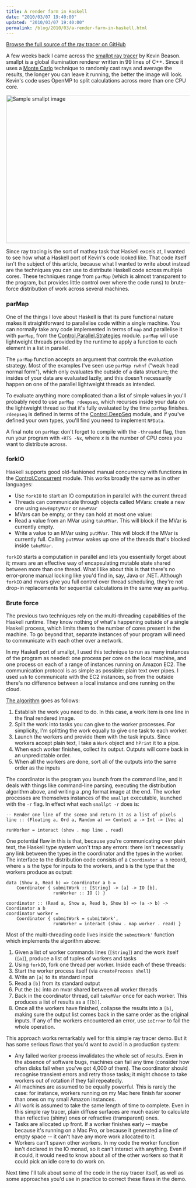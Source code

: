 ```yaml
---
title: A render farm in Haskell
date: "2010/03/07 19:40:00"
updated: "2010/03/07 19:40:00"
permalink: /blog/2010/03/a-render-farm-in-haskell.html
---
```

[Browse the full source of the ray tracer on GitHub](http://github.com/timrobinson/smallpt-haskell)

A few weeks back I came across the [smallpt ray tracer](http://kevinbeason.com/smallpt/) by Kevin Beason. smallpt is a global illumination renderer written in 99 lines of C++. Since it uses a [Monte Carlo](http://en.wikipedia.org/wiki/Monte_Carlo_method) technique to randomly cast rays and average the results, the longer you can leave it running, the better the image will look. Kevin's code uses OpenMP to split calculations across more than one CPU core.

<a href="http://github.com/timrobinson/smallpt-haskell/raw/master/1024-768-4000spp.png"><img alt="Sample smallpt image" src="http://www.partario.com/blog/2010/03/07/1024-768-4000spp.png" width="540" height="405" class="mt-image-none" style="" /></a>

Since ray tracing is the sort of mathsy task that Haskell excels at, I wanted to see how what a Haskell port of Kevin's code looked like. That code itself isn't the subject of this article, because what I wanted to write about instead are the techniques you can use to distribute Haskell code across multiple cores. These techniques range from `parMap` (which is almost transparent to the program, but provides little control over where the code runs) to brute-force distribution of work across several machines.

### parMap ###
One of the things I love about Haskell is that its pure functional nature makes it straightforward to parallelise code within a single machine. You can normally take any code implemented in terms of `map` and parallelise it with `parMap`, from the [Control.Parallel.Strategies](http://hackage.haskell.org/packages/archive/parallel/latest/doc/html/Control-Parallel-Strategies.html) module. `parMap` will use lightweight threads provided by the runtime to apply a function to each element in a list in parallel.

The `parMap` function accepts an argument that controls the evaluation strategy. Most of the examples I've seen use `parMap rwhnf` ("weak head normal form"), which only evaluates the outside of a data structure; the insides of your data are evaluated lazily, and this doesn't necessarily happen on one of the parallel lightweight threads as intended.

To evaluate anything more complicated than a list of simple values in you'll probably need to use `parMap rdeepseq`, which recurses inside your data on the lightweight thread so that it's fully evaluated by the time `parMap` finishes. `rdeepseq` is defined in terms of the [Control.DeepSeq](http://hackage.haskell.org/packages/archive/deepseq/latest/doc/html/Control-DeepSeq.html) module, and if you've defined your own types, you'll find you need to implement `NFData`.

A final note on `parMap`: don't forget to compile with the `-threaded` flag, then run your program with `+RTS -Nx`, where _x_ is the number of CPU cores you want to distribute across.

### forkIO ###
Haskell supports good old-fashioned manual concurrency with functions in the [Control.Concurrent](http://hackage.haskell.org/packages/archive/base/latest/doc/html/Control-Concurrent.html) module. This works broadly the same as in other languages:

 - Use `forkIO` to start an IO computation in parallel with the current thread
 - Threads can communicate through objects called MVars: create a new one using `newEmptyMVar` or `newMVar`
 - MVars can be empty, or they can hold at most one value:
  - Read a value from an MVar using `takeMVar`. This will block if the MVar is currently empty.
  - Write a value to an MVar using `putMVar`. This will block if the MVar is currently full. Calling `putMVar` wakes up one of the threads that's blocked inside `takeMVar`.

`forkIO` starts a computation in parallel and lets you essentially forget about it; mvars are an effective way of encapsulating mutable state shared between more than one thread. What I like about this is that there's no error-prone manual locking like you'd find in, say, Java or .NET. Although `forkIO` and mvars give you full control over thread scheduling, they're not drop-in replacements for sequential calculations in the same way as `parMap`.

### Brute force ###
The previous two techniques rely on the multi-threading capabilities of the Haskell runtime. They know nothing of what's happening outside of a single Haskell process, which limits them to the number of cores present in the machine. To go beyond that, separate instances of your program will need to communicate with each other over a network.

In my Haskell port of smallpt, I used this technique to run as many instances of the program as needed: one process per core on the local machine, and one process on each of a range of instances running on Amazon EC2. The communication protocol is as simple as possible: plain text over pipes. I used `ssh` to communicate with the EC2 instances, so from the outside there's no difference between a local instance and one running on the cloud.

[The algorithm](http://github.com/timrobinson/smallpt-haskell/blob/master/Tim/Smallpt/Distribution.hs) goes as follows:

 1. Establish the work you need to do. In this case, a work item is one line in the final rendered image.
 2. Split the work into tasks you can give to the worker processes. For simplicity, I'm splitting the work equally to give one task to each worker.
 3. Launch the workers and provide them with the task inputs. Since workers accept plain text, I take a `Work` object and `hPrint` it to a pipe.
 4. When each worker finishes, collect its output. Outputs will come back in an unpredictable order.
 5. When all the workers are done, sort all of the outputs into the same order as the inputs

The coordinator is the program you launch from the command line, and it deals with things like command-line parsing, executing the distribution algorithm above, and writing a .png format image at the end. The worker processes are themselves instances of the `smallpt` executable, launched with the `-r` flag. In effect what each `smallpt -r` does is:

    -- Render one line of the scene and return it as a list of pixels
    line :: (Floating a, Ord a, Random a) => Context a -> Int -> [Vec a]

    runWorker = interact (show . map line . read)

One potential flaw in this is that, because you're communicating over plain text, the Haskell type system won't trap any errors: there isn't necessarily any link between the types in the coordinator and the types in the worker. The interface to the distribution code consists of a `Coordinator a b` record, where `a` is the type for inputs to the workers, and `b` is the type that the workers produce as output:

    data (Show a, Read b) => Coordinator a b = 
        Coordinator { submitWork :: [String] -> [a] -> IO [b],
                      runWorker :: IO () }

    coordinator :: (Read a, Show a, Read b, Show b) => (a -> b) -> Coordinator a b
    coordinator worker = 
        Coordinator { submitWork = submitWork',
                      runWorker = interact (show . map worker . read) }

Most of the multi-threading code lives inside the `submitWork'` function which implements the algorithm above:

  1. Given a list of worker commands lines (`[String]`) and the work itself (`[a]`), produce a list of tuples of workers and tasks
  2. Using `forkIO`, fork one thread per worker. Inside each of these threads:
   1. Start the worker process itself (via `createProcess shell`)
   2. Write an `[a]` to its standard input
   3. Read a `[b]` from its standard output
   4. Put the `[b]` into an mvar shared between all worker threads
  3. Back in the coordinator thread, call `takeMVar` once for each worker. This produces a list of results as a `[[b]]`.
  4. Once all the workers have finished, collapse the results into a `[b]`, making sure the output list comes back in the same order as the original inputs. If any of the workers encountered an error, use `ioError` to fail the whole operation.

This approach works remarkably well for this simple ray tracer demo. But it has some serious flaws that you'd want to avoid in a production system:

 - Any failed worker process invalidates the whole set of results. Even in the absence of software bugs, machines can fail any time (consider how often disks fail when you've got 4,000 of them). The coordinator should recognise transient errors and retry those tasks; it might choose to take workers out of rotation if they fail repeatedly.
 - All machines are assumed to be equally powerful. This is rarely the case: for instance, workers running on my Mac here finish far sooner than ones on my small Amazon instances.
 - All work is assumed to take the same length of time to complete. Even in this simple ray tracer, plain diffuse surfaces are much easier to calculate than reflective (shiny) ones or refractive (transparent) ones.
 - Tasks are allocated up front. If a worker finishes early -- maybe because it's running on a Mac Pro, or because it generated a line of empty space -- it can't have any more work allocated to it.
 - Workers can't spawn other workers. In my code the worker function isn't declared in the IO monad, so it can't interact with anything. Even if it could, it would need to know about all of the other workers so that it could pick an idle core to do work on.

Next time I'll talk about some of the code in the ray tracer itself, as well as some approaches you'd use in practice to correct these flaws in the demo.
